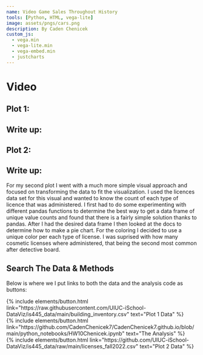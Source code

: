 ```yaml
---
name: Video Game Sales Throughout History
tools: [Python, HTML, vega-lite]
image: assets/pngs/cars.png
description: By Caden Chenicek
custom_js:
  - vega.min
  - vega-lite.min
  - vega-embed.min
  - justcharts
---
```



# Video

## Plot 1:

<vegachart schema-url="{{ site.baseurl }}/assets/json/video_games.json" style="width: 100%"></vegachart>

## Write up:



## Plot 2:

<vegachart schema-url="{{ site.baseurl }}/assets/json/pie_chart.json" style="width: 100%"></vegachart>

## Write up:

For my second plot I went with a much more simple visual approach and focused on transforming the data to fit the visualization. I used the licences data set for this visual and wanted to know the count of each type of licence that was administered. I first had to do some experimenting with different pandas functions to determine the best way to get a data frame of unique value counts and found that there is a fairly simple solution thanks to pandas. After I had the desired data frame I then looked at the docs to determine how to make a pie chart. For the coloring I decided to use a unique color per each type of license. I was suprised with how many cosmetic licenses where administered, that being the second most common after detective board.

## Search The Data & Methods

Below is where we I put links to both the data and the analysis code as buttons:

<!-- these are written in a combo of html and liquid --> 

<div class="left">
{% include elements/button.html link="https://raw.githubusercontent.com/UIUC-iSchool-DataViz/is445_data/main/building_inventory.csv" text="Plot 1 Data" %}
</div>

<div class="right">
{% include elements/button.html link="https://github.com/CadenChenicek7/CadenChenicek7.github.io/blob/main/python_notebooks/HW10Chenicek.ipynb" text="The Analysis" %}
</div>

<div class="left">
{% include elements/button.html link="https://github.com/UIUC-iSchool-DataViz/is445_data/raw/main/licenses_fall2022.csv" text="Plot 2 Data" %}
</div>
